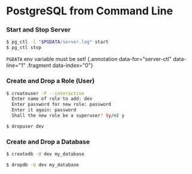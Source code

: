 # PostgreSQL from Command Line

### Start and Stop Server

<div class="row">
<div class="cell-4">

```bash {#server-ctl}
$ pg_ctl -l "$PGDATA/server.log" start
$ pg_ctl stop
```

</div>
<div class="cell-2">
<div class="smaller">

`PGDATA` env variable must be set! {.annotation data-for="server-ctl" data-line="1" .fragment data-index="0"}

</div>
</div>
</div>

<div class="row fragment" data-index="1">
<div class="cell-4">

### Create and Drop a Role (User)

```bash
$ createuser -P --interactive
  Enter name of role to add: dev
  Enter password for new role: password
  Enter it again: password
  Shall the new role be a superuser? (y/n) y
```

```bash
$ dropuser dev
```

</div>

<div class="cell-2">
</div>

</div>


<div class="row fragment" data-index="2">
<div class="cell-4">

### Create and Drop a Database

```bash
$ createdb -U dev my_database
```

```bash
$ dropdb -U dev my_database
```

</div>

<div class="cell-2">
</div>

</div>

